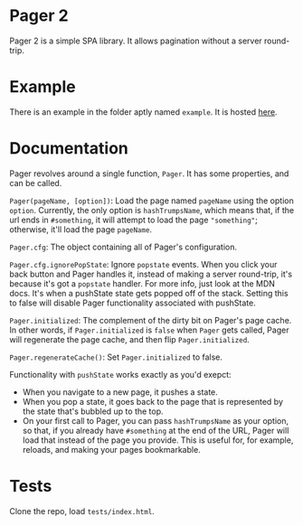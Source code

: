Pager 2
=======
Pager 2 is a simple SPA library. It allows pagination without a server round-trip.

Example
=======
There is an example in the folder aptly named `example`. It is hosted [here](https://ethan2-0.github.io/pager2_example/example.html).

Documentation
=============
Pager revolves around a single function, `Pager`. It has some properties, and can be called.

`Pager(pageName, [option])`: Load the page named `pageName` using the option `option`. Currently, the only option is `hashTrumpsName`,
which means that, if the url ends in `#something`, it will attempt to load the page `"something"`; otherwise, it'll load the page `pageName`.

`Pager.cfg`: The object containing all of Pager's configuration.

`Pager.cfg.ignorePopState`: Ignore `popstate` events. When you click your back button and Pager handles it, instead of making a server round-trip,
it's because it's got a `popstate` handler. For more info, just look at the MDN docs. It's when a pushState state gets popped off of the stack. Setting
this to false will disable Pager functionality associated with pushState.

`Pager.initialized`: The complement of the dirty bit on Pager's page cache. In other words, if `Pager.initialized` is `false` when `Pager` gets called,
Pager will regenerate the page cache, and then flip `Pager.initialized`.

`Pager.regenerateCache()`: Set `Pager.initialized` to false.

Functionality with `pushState` works exactly as you'd exepct:
* When you navigate to a new page, it pushes a state.
* When you pop a state, it goes back to the page that is represented by the state that's bubbled up to the top.
* On your first call to Pager, you can pass `hashTrumpsName` as your option, so that, if you already have `#something` at the end of the URL, Pager will
load that instead of the page you provide. This is useful for, for example, reloads, and making your pages bookmarkable.

Tests
=====
Clone the repo, load `tests/index.html`.